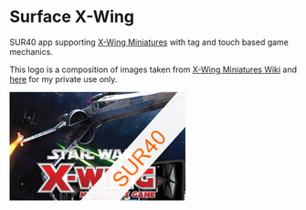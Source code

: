 Surface X-Wing
=================
SUR40 app supporting [X-Wing Miniatures](https://www.fantasyflightgames.com/en/products/x-wing/) with tag and touch based game mechanics.


This logo is a composition of images taken from [X-Wing Miniatures Wiki](https://www.fantasyflightgames.com/en/products/x-wing/) and [here](http://xwing-miniatures.wikia.com/wiki/X-Wing_Miniatures_Wiki) for my private use only.

![Logo](https://raw.githubusercontent.com/halllo/SurfaceXWing/master/SurfaceXWing/InstalledAppInfo/appIcon.png)